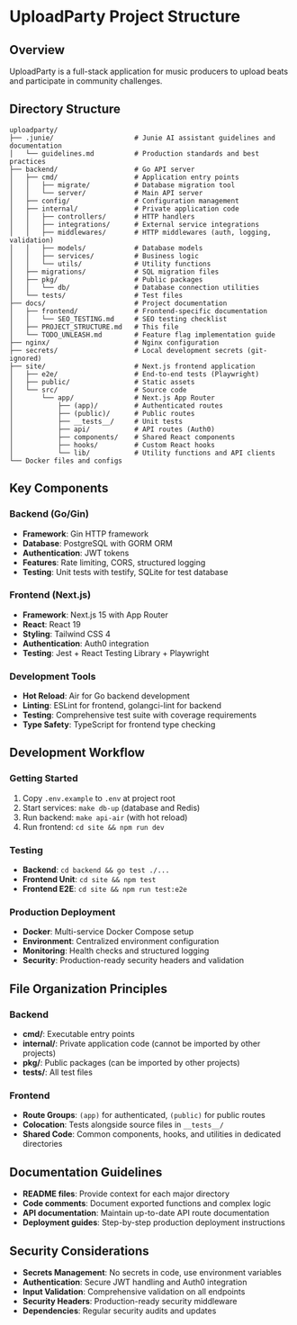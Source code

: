 # UploadParty Project Structure

## Overview
UploadParty is a full-stack application for music producers to upload beats and participate in community challenges.

## Directory Structure

```
uploadparty/
├── .junie/                    # Junie AI assistant guidelines and documentation
│   └── guidelines.md          # Production standards and best practices
├── backend/                   # Go API server
│   ├── cmd/                   # Application entry points
│   │   ├── migrate/           # Database migration tool
│   │   └── server/            # Main API server
│   ├── config/                # Configuration management
│   ├── internal/              # Private application code
│   │   ├── controllers/       # HTTP handlers
│   │   ├── integrations/      # External service integrations
│   │   ├── middlewares/       # HTTP middlewares (auth, logging, validation)
│   │   ├── models/            # Database models
│   │   ├── services/          # Business logic
│   │   └── utils/             # Utility functions
│   ├── migrations/            # SQL migration files
│   ├── pkg/                   # Public packages
│   │   └── db/                # Database connection utilities
│   └── tests/                 # Test files
├── docs/                      # Project documentation
│   ├── frontend/              # Frontend-specific documentation
│   │   └── SEO_TESTING.md     # SEO testing checklist
│   ├── PROJECT_STRUCTURE.md   # This file
│   └── TODO_UNLEASH.md        # Feature flag implementation guide
├── nginx/                     # Nginx configuration
├── secrets/                   # Local development secrets (git-ignored)
├── site/                      # Next.js frontend application
│   ├── e2e/                   # End-to-end tests (Playwright)
│   ├── public/                # Static assets
│   └── src/                   # Source code
│       └── app/               # Next.js App Router
│           ├── (app)/         # Authenticated routes
│           ├── (public)/      # Public routes
│           ├── __tests__/     # Unit tests
│           ├── api/           # API routes (Auth0)
│           ├── components/    # Shared React components
│           ├── hooks/         # Custom React hooks
│           └── lib/           # Utility functions and API clients
└── Docker files and configs
```

## Key Components

### Backend (Go/Gin)
- **Framework**: Gin HTTP framework
- **Database**: PostgreSQL with GORM ORM
- **Authentication**: JWT tokens
- **Features**: Rate limiting, CORS, structured logging
- **Testing**: Unit tests with testify, SQLite for test database

### Frontend (Next.js)
- **Framework**: Next.js 15 with App Router
- **React**: React 19
- **Styling**: Tailwind CSS 4
- **Authentication**: Auth0 integration
- **Testing**: Jest + React Testing Library + Playwright

### Development Tools
- **Hot Reload**: Air for Go backend development
- **Linting**: ESLint for frontend, golangci-lint for backend
- **Testing**: Comprehensive test suite with coverage requirements
- **Type Safety**: TypeScript for frontend type checking

## Development Workflow

### Getting Started
1. Copy `.env.example` to `.env` at project root
2. Start services: `make db-up` (database and Redis)
3. Run backend: `make api-air` (with hot reload)
4. Run frontend: `cd site && npm run dev`

### Testing
- **Backend**: `cd backend && go test ./...`
- **Frontend Unit**: `cd site && npm test`
- **Frontend E2E**: `cd site && npm run test:e2e`

### Production Deployment
- **Docker**: Multi-service Docker Compose setup
- **Environment**: Centralized environment configuration
- **Monitoring**: Health checks and structured logging
- **Security**: Production-ready security headers and validation

## File Organization Principles

### Backend
- **cmd/**: Executable entry points
- **internal/**: Private application code (cannot be imported by other projects)
- **pkg/**: Public packages (can be imported by other projects)
- **tests/**: All test files

### Frontend
- **Route Groups**: `(app)` for authenticated, `(public)` for public routes
- **Colocation**: Tests alongside source files in `__tests__/`
- **Shared Code**: Common components, hooks, and utilities in dedicated directories

## Documentation Guidelines

- **README files**: Provide context for each major directory
- **Code comments**: Document exported functions and complex logic
- **API documentation**: Maintain up-to-date API route documentation
- **Deployment guides**: Step-by-step production deployment instructions

## Security Considerations

- **Secrets Management**: No secrets in code, use environment variables
- **Authentication**: Secure JWT handling and Auth0 integration
- **Input Validation**: Comprehensive validation on all endpoints
- **Security Headers**: Production-ready security middleware
- **Dependencies**: Regular security audits and updates